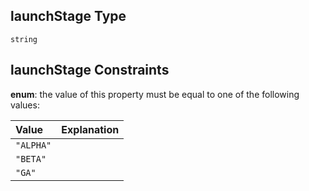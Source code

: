 ## launchStage Type

`string`

## launchStage Constraints

**enum**: the value of this property must be equal to one of the following values:

| Value     | Explanation |
| :-------- | :---------- |
| `"ALPHA"` |             |
| `"BETA"`  |             |
| `"GA"`    |             |
